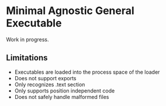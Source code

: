 # Minimal Agnostic General Executable

Work in progress.



## Limitations

- Executables are loaded into the process space of the loader
- Does not support exports
- Only recognizes .text section
- Only supports position independent code
- Does not safely handle malformed files